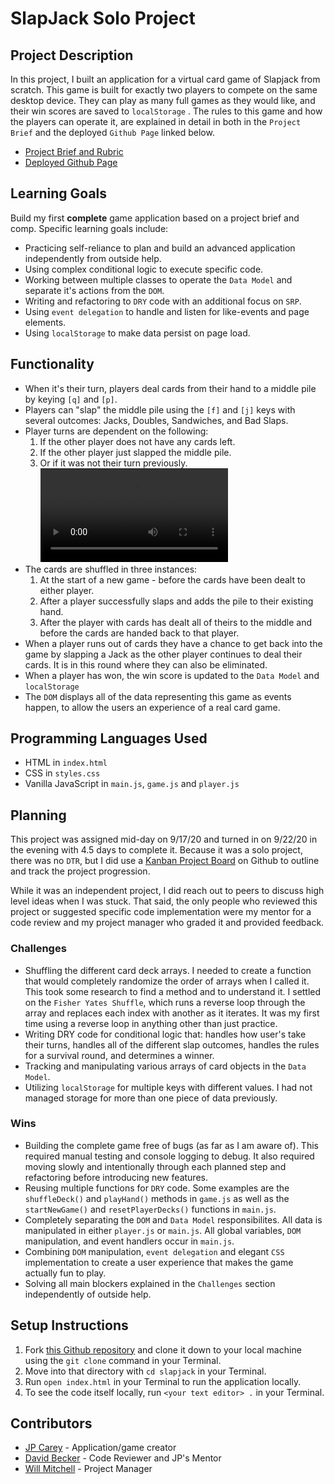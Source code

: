 # SlapJack Solo Project

## Project Description

In this project, I built an application for a virtual card game of Slapjack from scratch. This game is built for exactly two players to compete on the same desktop device. They can play as many full games as they would like, and their win scores are saved to `localStorage` . The rules to this game and how the players can operate it, are explained in detail in both in the `Project Brief` and the deployed `Github Page` linked below.

- [Project Brief and Rubric](https://frontend.turing.io/projects/module-1/slapjack.html)
- [Deployed Github Page](https://jaypeasee.github.io/slapjack/)

## Learning Goals

Build my first <b>complete</b> game application based on a project brief and comp. Specific learning goals include:

- Practicing self-reliance to plan and build an advanced application independently from outside help.
- Using complex conditional logic to execute specific code.
- Working between multiple classes to operate the `Data Model` and separate it's actions from the `DOM`.
- Writing and refactoring to `DRY` code with an additional focus on `SRP`.
- Using `event delegation` to handle and listen for like-events and page elements.
- Using `localStorage`  to make data persist on page load.

## Functionality

- When it's their turn, players deal cards from their hand to a middle pile by keying `[q]` and `[p]`.
- Players can "slap" the middle pile using the `[f]` and `[j]` keys with several outcomes: Jacks, Doubles, Sandwiches, and Bad Slaps.
- Player turns are dependent on the following:
   	1. If the other player does not have any cards left.
   	2. If the other player just slapped the middle pile.
   	3. Or if it was not their turn previously.
![gif of a normal round](https://media.giphy.com/media/xpdEnetLg8xyj0iQjd/source.mp4)
- The cards are shuffled in three instances:
  1. At the start of a new game - before the cards have been dealt to either player.
  2. After a player successfully slaps and adds the pile to their existing hand.
  3. After the player with cards has dealt all of theirs to the middle and before the cards are handed back to that player.
- When a player runs out of cards they have a chance to get back into the game by slapping a Jack as the other player continues to deal their cards. It is in this round where they can also be eliminated.
- When a player has won, the win score is updated to the `Data Model` and `localStorage`
- The `DOM` displays all of the data representing this game as events happen, to allow the users an experience of a real card game.

## Programming Languages Used

- HTML in `index.html`
- CSS in `styles.css`
- Vanilla JavaScript in `main.js`, `game.js` and `player.js`

## Planning

This project was assigned mid-day on 9/17/20 and turned in on 9/22/20 in the evening with 4.5 days to complete it. Because it was a solo project, there was no `DTR`, but I did use a [Kanban Project Board](https://github.com/jaypeasee/slapjack/projects/1) on Github to outline and track the project progression.

While it was an independent project, I did reach out to peers to discuss high level ideas when I was stuck. That said, the only people who reviewed this project or suggested specific code implementation were my mentor for a code review and my project manager who graded it and provided feedback.

### Challenges

- Shuffling the different card deck arrays. I needed to create a function that would completely randomize the order of arrays when I called it. This took some research to find a method and to understand it. I settled on the `Fisher Yates Shuffle`, which runs a reverse loop through the array and replaces each index with another as it iterates. It was my first time using a reverse loop in anything other than just practice.
- Writing DRY code for conditional logic that: handles how user's take their turns, handles all of the different slap outcomes, handles the rules for a survival round, and determines a winner.
- Tracking and manipulating various arrays of card objects in the `Data Model`.
- Utilizing `localStorage` for multiple keys with different values. I had not managed storage for more than one piece of data previously.

### Wins

- Building the complete game free of bugs (as far as I am aware of). This required manual testing and console logging to debug. It also required moving slowly and intentionally through each planned step and refactoring before introducing new features.
- Reusing multiple functions for `DRY` code. Some examples are the `shuffleDeck()` and `playHand()` methods in `game.js` as well as the `startNewGame()` and `resetPlayerDecks()` functions in `main.js`.
- Completely separating the `DOM` and `Data Model` responsibilites. All data is manipulated in either `player.js` or `main.js`. All global variables, `DOM` manipulation, and event handlers occur in `main.js`.
- Combining `DOM` manipulation, `event delegation` and elegant `CSS` implementation to create a user experience that makes the game actually fun to play.
- Solving all main blockers explained in the `Challenges` section independently of outside help.

## Setup Instructions

1. Fork [this Github repository](https://github.com/jaypeasee/slapjack) and clone it down to your local machine using the `git clone` command in your Terminal.
2. Move into that directory with `cd slapjack` in your Terminal.
3. Run `open index.html` in your Terminal to run the application locally.
4. To see the code itself locally, run `<your text editor> .` in your Terminal.

## Contributors

* [JP Carey](https://github.com/jaypeasee) - Application/game creator
* [David Becker](https://github.com/davidbecker6081) - Code Reviewer and JP's Mentor
* [Will Mitchell](https://github.com/wvmitchell) - Project Manager
